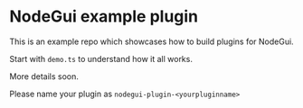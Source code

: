 # NodeGui example plugin

This is an example repo which showcases how to build plugins for NodeGui.

Start with `demo.ts` to understand how it all works.

More details soon.


Please name your plugin as `nodegui-plugin-<yourpluginname>`
